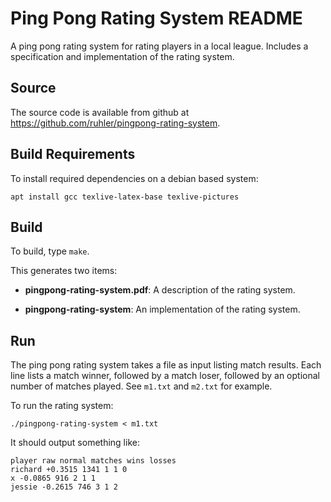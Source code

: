 # Ping Pong Rating System README

A ping pong rating system for rating players in a local league. Includes a
specification and implementation of the rating system.

## Source

The source code is available from github at
<https://github.com/ruhler/pingpong-rating-system>.

## Build Requirements

To install required dependencies on a debian based system:

    apt install gcc texlive-latex-base texlive-pictures

## Build

To build, type `make`.

This generates two items:

* **pingpong-rating-system.pdf**: A description of the rating system.

* **pingpong-rating-system**: An implementation of the rating system.

## Run

The ping pong rating system takes a file as input listing match results. Each
line lists a match winner, followed by a match loser, followed by an optional
number of matches played. See `m1.txt` and `m2.txt` for example.

To run the rating system:

    ./pingpong-rating-system < m1.txt

It should output something like:

    player raw normal matches wins losses
    richard +0.3515 1341 1 1 0
    x -0.0865 916 2 1 1
    jessie -0.2615 746 3 1 2
